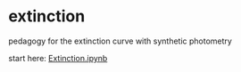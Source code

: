 # extinction
pedagogy for the extinction curve with synthetic photometry

start here: [Extinction.ipynb](Extinction.ipynb)
